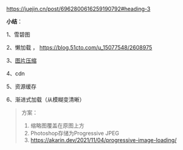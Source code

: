 https://juejin.cn/post/6962800616259190792#heading-3

**小结**：

1、雪碧图

2、懒加载 ， https://blog.51cto.com/u_15077548/2608975

3、[图片压缩](https://tinypng.com/) 

4、cdn

5、资源缓存

6、渐进式加载（从模糊变清晰）

> 方案：
>
> 1. 缩略图覆盖在原图上方
> 2. Photoshop存储为Progressive JPEG
> 3. https://akarin.dev/2021/11/04/progressive-image-loading/





